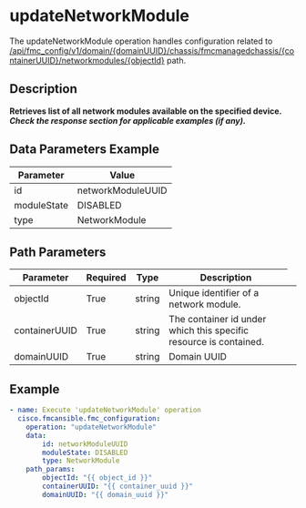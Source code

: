 # updateNetworkModule

The updateNetworkModule operation handles configuration related to [/api/fmc_config/v1/domain/{domainUUID}/chassis/fmcmanagedchassis/{containerUUID}/networkmodules/{objectId}](/paths//api/fmc_config/v1/domain/{domain_uuid}/chassis/fmcmanagedchassis/{container_uuid}/networkmodules/{object_id}.md) path.&nbsp;
## Description
**Retrieves list of all network modules available on the specified device. _Check the response section for applicable examples (if any)._**

## Data Parameters Example
| Parameter | Value |
| --------- | -------- |
| id | networkModuleUUID |
| moduleState | DISABLED |
| type | NetworkModule |

## Path Parameters
| Parameter | Required | Type | Description |
| --------- | -------- | ---- | ----------- |
| objectId | True | string <td colspan=3> Unique identifier of a network module. |
| containerUUID | True | string <td colspan=3> The container id under which this specific resource is contained. |
| domainUUID | True | string <td colspan=3> Domain UUID |

## Example
```yaml
- name: Execute 'updateNetworkModule' operation
  cisco.fmcansible.fmc_configuration:
    operation: "updateNetworkModule"
    data:
        id: networkModuleUUID
        moduleState: DISABLED
        type: NetworkModule
    path_params:
        objectId: "{{ object_id }}"
        containerUUID: "{{ container_uuid }}"
        domainUUID: "{{ domain_uuid }}"

```